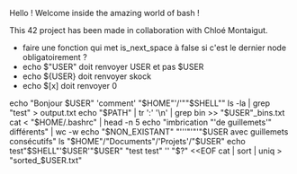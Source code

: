 Hello ! Welcome inside the amazing world of bash !

This 42 project has been made in collaboration with Chloé Montaigut.



- faire une fonction qui met is_next_space à false si c'est le dernier node obligatoirement ?
- echo $"USER" doit renvoyer USER et pas $USER
- echo ${USER} doit renvoyer skock
- echo $[x] doit renvoyer 0

echo "Bonjour $USER" 'comment' "$HOME"'/'""$SHELL""
ls -la | grep "test" > output.txt
echo "$PATH" | tr ':' '\n' | grep bin >> "$USER"_bins.txt
cat < "$HOME/.bashrc" | head -n 5
echo "imbrication "'de guillemets'" différents" | wc -w
echo "$NON_EXISTANT" "'''"'"'"$USER avec guillemets consécutifs"
ls "$HOME"/"Documents"/'Projets'/"$USER"
echo test"$SHELL"'$USER'"$USER" "test  test" '' "$?"
<<EOF cat | sort | uniq > "sorted_$USER.txt"